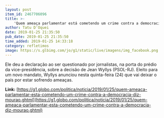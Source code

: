 ```yaml
---
layout: post
item_id: 2467706096
title: >-
    'Quem ameaça parlamentar está cometendo um crime contra a democracia', diz Mourão
author: Tatu D'Oquei
date: 2019-01-25 21:35:50
pub_date: 2019-01-25 21:35:50
time_added: 2019-01-25 14:33:18
category: refletimos
image: https://s.glbimg.com/jo/g1/static/live/imagens/img_facebook.png
---
```


Ele deu a declaração ao ser questionado por jornalistas, na porta do prédio da vice-presidência, sobre a decisão de Jean Wyllys (PSOL-RJ). Eleito para um novo mandato, Wyllys anunciou nesta quinta-feira (24) que vai deixar o país por estar sofrendo ameaças.

**Link:** [https://g1.globo.com/politica/noticia/2019/01/25/quem-ameaca-parlamentar-esta-cometendo-um-crime-contra-a-democracia-diz-mourao.ghtml](https://g1.globo.com/politica/noticia/2019/01/25/quem-ameaca-parlamentar-esta-cometendo-um-crime-contra-a-democracia-diz-mourao.ghtml)

